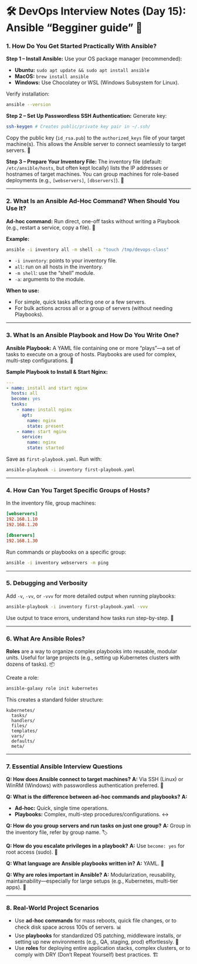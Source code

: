 # 🛠️ DevOps Interview Notes (Day 15): Ansible “Begginer guide” 🦸

### **1. How Do You Get Started Practically With Ansible?**

**Step 1 – Install Ansible:**
Use your OS package manager (recommended):
* **Ubuntu:** `sudo apt update && sudo apt install ansible`
* **MacOS:** `brew install ansible`
* **Windows:** Use Chocolatey or WSL (Windows Subsystem for Linux).

Verify installation:
```bash
ansible --version
````

**Step 2 – Set Up Passwordless SSH Authentication:**
Generate key:

```bash
ssh-keygen # Creates public/private key pair in ~/.ssh/
```

Copy the public key (`id_rsa.pub`) to the `authorized_keys` file of your target machine(s). This allows the Ansible server to connect seamlessly to target servers. 🔑

**Step 3 – Prepare Your Inventory File:**
The inventory file (default: `/etc/ansible/hosts`, but often kept locally) lists the IP addresses or hostnames of target machines.
You can group machines for role-based deployments (e.g., `[webservers]`, `[dbservers]`). 📄

-----

### **2. What Is an Ansible Ad-Hoc Command? When Should You Use It?**

**Ad-hoc command:** Run direct, one-off tasks without writing a Playbook (e.g., restart a service, copy a file). 🎯

**Example:**

```bash
ansible -i inventory all -m shell -a "touch /tmp/devops-class"
```

  * `-i inventory`: points to your inventory file.
  * `all`: run on all hosts in the inventory.
  * `-m shell`: use the “shell” module.
  * `-a`: arguments to the module.

**When to use:**

  * For simple, quick tasks affecting one or a few servers.
  * For bulk actions across all or a group of servers (without needing Playbooks).

-----

### **3. What Is an Ansible Playbook and How Do You Write One?**

**Ansible Playbook:**
A YAML file containing one or more “plays”—a set of tasks to execute on a group of hosts. Playbooks are used for complex, multi-step configurations. 📜

**Sample Playbook to Install & Start Nginx:**

```yaml
---
- name: install and start nginx
  hosts: all
  become: yes
  tasks:
    - name: install nginx
      apt:
        name: nginx
        state: present
    - name: start nginx
      service:
        name: nginx
        state: started
```

Save as `first-playbook.yaml`.
Run with:

```bash
ansible-playbook -i inventory first-playbook.yaml
```

-----

### **4. How Can You Target Specific Groups of Hosts?**

In the inventory file, group machines:

```ini
[webservers]
192.168.1.10
192.168.1.20

[dbservers]
192.168.1.30
```

Run commands or playbooks on a specific group:

```bash
ansible -i inventory webservers -m ping
```

-----

### **5. Debugging and Verbosity**

Add `-v`, `-vv`, or `-vvv` for more detailed output when running playbooks:

```bash
ansible-playbook -i inventory first-playbook.yaml -vvv
```

Use output to trace errors, understand how tasks run step-by-step. 🐛

-----

### **6. What Are Ansible Roles?**

**Roles** are a way to organize complex playbooks into reusable, modular units.
Useful for large projects (e.g., setting up Kubernetes clusters with dozens of tasks). 📦

Create a role:

```bash
ansible-galaxy role init kubernetes
```

This creates a standard folder structure:

```
kubernetes/
  tasks/
  handlers/
  files/
  templates/
  vars/
  defaults/
  meta/
```

-----

### **7. Essential Ansible Interview Questions**

**Q: How does Ansible connect to target machines?**
**A:** Via SSH (Linux) or WinRM (Windows) with passwordless authentication preferred. 🔐

**Q: What is the difference between ad-hoc commands and playbooks?**
**A:**

  * **Ad-hoc:** Quick, single time operations.
  * **Playbooks:** Complex, multi-step procedures/configurations. ↔️

**Q: How do you group servers and run tasks on just one group?**
**A:** Group in the inventory file, refer by group name. 🏷️

**Q: How do you escalate privileges in a playbook?**
**A:** Use `become: yes` for root access (sudo). 👑

**Q: What language are Ansible playbooks written in?**
**A:** YAML. 📝

**Q: Why are roles important in Ansible?**
**A:** Modularization, reusability, maintainability—especially for large setups (e.g., Kubernetes, multi-tier apps). 🧩

-----

### **8. Real-World Project Scenarios**

  * Use **ad-hoc commands** for mass reboots, quick file changes, or to check disk space across 100s of servers. 📊
  * Use **playbooks** for standardized OS patching, middleware installs, or setting up new environments (e.g., QA, staging, prod) effortlessly. 🔄
  * Use **roles** for deploying entire application stacks, complex clusters, or to comply with DRY (Don’t Repeat Yourself) best practices. 🏗️

<!-- end list -->
